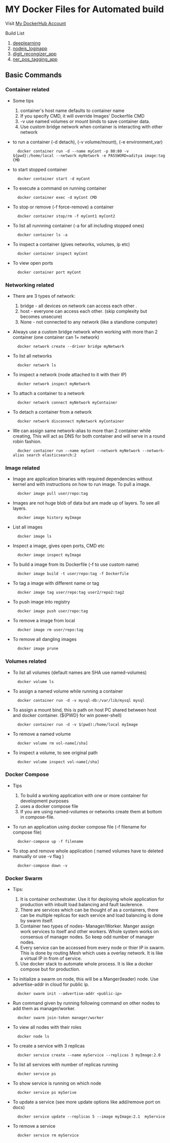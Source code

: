 # MY Docker Files for Automated build

Visit [My DockerHub Account](https://hub.docker.com/u/adityajn105)

Build List
1. [deeplearning](https://hub.docker.com/r/adityajn105/deeplearning)
2. [nodejs_loginapp](https://hub.docker.com/r/adityajn105/node_loginapp)
3. [digit_recongizer_app](https://hub.docker.com/r/adityajn105/digit_recognizer_app)
4. [ner_pos_tagging_app](https://hub.docker.com/r/adityajn105/ner_pos_tagging_app)






## Basic Commands

### Container related
* Some tips

    1. container's host name defaults to container name
    2. If you specify CMD, it will override Images' Dockerfile CMD
    3. -v use named volumes or mount binds to save container data.
    4. Use custom bridge network when container is interacting with other network

* to run a container (-d detach), (-v volume/mount), (-e environment_var)

        docker container run -d --name myCont -p 80:80 -v ${pwd}:/home/local --network myNetwork -e PASSWORD=aditya image:tag CMD 

* to start stopped container

        docker container start -d myCont

* To execute a command on running container

        docker container exec -d myCont CMD

* To stop or remove (-f force-remove) a container

        docker container stop/rm -f myCont1 myCont2

* To list all runnning container (-a for all including stopped ones)

        docker container ls -a

* To inspect a container (gives networks, volumes, ip etc)

        docker container inspect myCont

* To view open ports

        docker container port myCont

### Networking related 

* There are 3 types of network: 
    1. bridge - all devices on network can access each other . 
    2. host - everyone can access each other. (skip complexity but becomes unsecure)
    3. None - not connected to any network (like a standlone computer) 

* Always use a custom bridge network when working with more than 2 container (one container can 1+ network)

        docker network create --driver bridge myNetwork

* To list all networks

        docker network ls

* To inspect a network (node attached to it with their IP)

        docker network inspect myNetwork

* To attach a container to a network

        docker network connect myNetwork myContainer

* To detach a container from a network

        docker network disconnect myNetwork myContainer

* We can assign same network-alias to more than 2 container while creating, This will act as DNS for both container and will serve in a round robin fashion.

        docker container run --name myCont --network myNetwork --network-alias search elasticsearch:2


### Image related
* Image are application binaries with required dependencies without kernel and with instructions on how to run image. To pull a image.

        docker image pull user/repo:tag

* Images are not huge blob of data but are made up of layers. To see all layers.

        docker image history myImage

* List all images

        docker image ls

* Inspect a image, gives open ports, CMD etc

        docker image inspect myImage

* To build a image from its Dockerfile (-f to use custom name)

        docker image build -t user/repo:tag -f Dockerfile

* To tag a image with different name or tag

        docker image tag user/repo:tag user2/repo2:tag2

* To push image into registry

        docker image push user/repo:tag

* To remove a image from local

        docker image rm user/repo:tag

* To remove all dangling images

        docker image prune

### Volumes related

* To list all volumes (default names are SHA use named-volumes)

        docker volume ls

* To assign a named volume while running a container

        docker container run -d -v mysql-db:/var/lib/mysql mysql

* To assign a mount bind, this is path on host PC shared between host and docker container. (${PWD} for win power-shell)

        docker container run -d -v $(pwd):/home/local myImage

* To remove a named volume

        docker volume rm vol-name[/sha]

* To inspect a volume, to see original path

        docker volume inspect vol-name[/sha]

### Docker Compose
* Tips
    1. To build a working application with one or more container for development purposes 
    2. uses a docker compose file
    3. If you are using named-volumes or networks create them at bottom in compose-file.


* To run an application using docker compose file (-f filename for compose file)

        docker-compose up -f filename

* To stop and remove whole application ( named volumes have to deleted manually or use -v flag )

        docker-compose down -v


### Docker Swarm
* Tips:
    1. It is container orchestrater. Use it for deploying whole application for production with inbuilt load balancing and fault taulerence.
    2. There are services which can be thought of as a containers, there can be multiple replicas for each service and load balancing is done by swarm itself.
    3. Container two types of nodes- Manager/Worker. Manger assign work services to itself and other workers. Whole system works on consensus of manager nodes. So keep odd number of manager nodes.
    4. Every service can be accessed from every node or thier IP in swarm. This is done by routing Mesh which uses a overlay network. It is like a virtual IP in from of service.
    5. Use docker stack to automate whole process. It is like a docker compose but for production.

* To initialize a swarm on node, this will be a Manger(leader) node. Use advertise-addr in cloud for public ip.

        docker swarm init --advertise-addr <public-ip>

* Run command given by running following command on other nodes to add them as manager/worker.

        docker swarm join-token manager/worker

* To view all nodes with their roles

        docker node ls

* To create a service with 3 replicas

        docker service create --name myService --replicas 3 myImage:2.0

* To list all services with number of replicas running

        docker service ps

* To show service is running on which node

        docker service ps mySerive

* To update a service (see more update options like add/remove port on docs)

        docker service update --replicas 5 --image myImage:2.1  myService

* To remove a service

        docker service rm myService